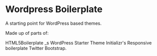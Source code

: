 Wordpress Boilerplate
=====================

A starting point for WordPress based themes. 

Made up of parts of:

  HTML5Boilerplate
  _s WordPress Starter Theme 
  Initializr's Responsive boilerplate
  Twitter Bootstrap.